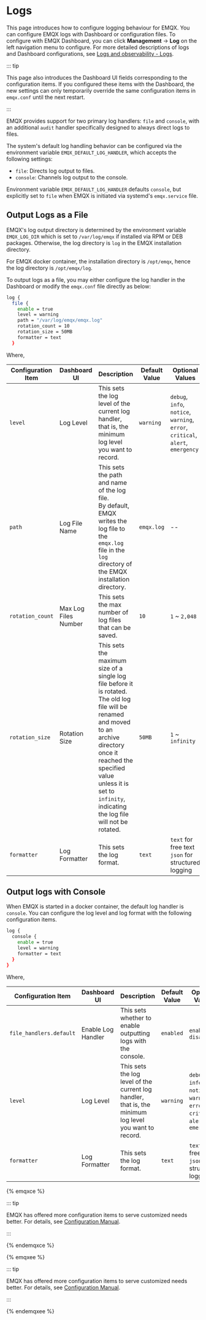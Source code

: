 # Logs

This page introduces how to configure logging behaviour for EMQX. You can configure EMQX logs with Dashboard or configuration files. To configure with EMQX Dashboard, you can click **Management** -> **Log** on the left navigation menu to configure. For more detailed descriptions of logs and Dashboard configurations, see [Logs and observability - Logs](../observability/log.md).

::: tip

This page also introduces the Dashboard UI fields corresponding to the configuration items.
If you configured these items with the Dashboard, the new settings can only temporarily override the same configuration items in `emqx.conf` until the next restart.

:::

EMQX provides support for two primary log handlers: `file` and `console`, with an additional `audit` handler specifically designed to always direct logs to files.

The system's default log handling behavior can be configured via the environment variable `EMQX_DEFAULT_LOG_HANDLER`, which accepts the following settings:

- `file`: Directs log output to files.
- `console`: Channels log output to the console.

Environment variable `EMQX_DEFAULT_LOG_HANDLER` defaults `console`, but explicitly set to `file` when EMQX is initiated via systemd's `emqx.service` file.

## Output Logs as a File

EMQX's log output directory is determined by the environment variable `EMQX_LOG_DIR` which is set to `/var/log/emqx` if installed via RPM or DEB packages. Otherwise, the log directory is `log` in the EMQX installation directory.

For EMQX docker container, the installation directory is `/opt/emqx`, hence the log directory is `/opt/emqx/log`.

To output logs as a file, you may either configure the log handler in the Dashboard or modify the `emqx.conf` file directly as below:

```bash
log {
  file {
    enable = true
    level = warning
    path = "/var/log/emqx/emqx.log"
    rotation_count = 10
    rotation_size = 50MB
    formatter = text
  }
```

 Where,

| Configuration Item | Dashboard UI         | Description                                                  | Default Value | Optional Values                                              |
| ------------------ | -------------------- | ------------------------------------------------------------ | ------------- | ------------------------------------------------------------ |
| `level`            | Log Level            | This sets the log level of the current log handler, that is, the minimum log level you want to record. | `warning`     | `debug`, `info`, `notice`, `warning`, `error`, `critical`, `alert`, `emergency` |
| `path`             | Log File Name        | This sets the path and name of the log file. <br />By default, EMQX writes the log file to the `emqx.log` file in the `log` directory of the EMQX installation directory. | `emqx.log`    | --                                                           |
| `rotation_count`   | Max Log Files Number | This sets the max number of log files that can be saved.     | `10`          | `1` ~ `2,048`                                                |
| `rotation_size`    | Rotation Size        | This sets the maximum size of a single log file before it is rotated. The old log file will be renamed and moved to an archive directory once it reached the specified value unless it is set to `infinity`, indicating the log file will not be rotated. | `50MB`        | `1` ~ `infinity`                                             |
| `formatter`        | Log Formatter        | This sets the log format.                                    | `text`        | `text` for free text<br /> `json` for structured logging     |

## Output logs with Console

When EMQX is started in a docker container, the default log handler is `console`.
You can configure the log level and log format with the following configuration items.

```bash
log {
  console {
    enable = true
    level = warning
    formatter = text
  }
}
```

Where, 

| Configuration Item      | Dashboard UI       | Description                                                  | Default Value | Optional Values                                              |
| ----------------------- | ------------------ | ------------------------------------------------------------ | ------------- | ------------------------------------------------------------ |
| `file_handlers.default` | Enable Log Handler | This sets whether to enable outputting logs with the console. | `enabled`     | `enable`, `disable`                                          |
| `level`                 | Log Level          | This sets the log level of the current log handler, that is, the minimum log level you want to record. | `warning`     | `debug`, `info`, `notice`, `warning`, `error`, `critical`, `alert`, `emergency` |
| `formatter`             | Log Formatter      | This sets the log format.                                    | `text`        | `text` for free text<br /> `json` for structured logging     |

{% emqxce %}

::: tip

EMQX has offered more configuration items to serve customized needs better. For details, see [Configuration Manual](https://www.emqx.io/docs/en/v${CE_VERSION}/hocon/).

:::

{% endemqxce %}

{% emqxee %}

::: tip

EMQX has offered more configuration items to serve customized needs better. For details, see [Configuration Manual](https://docs.emqx.com/en/enterprise/v@EE_VERSION@/hocon/).

:::

{% endemqxee %}
